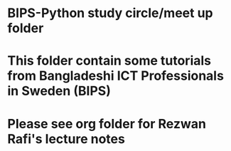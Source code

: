# BIPS-Python study circle/meet up folder
# This folder contain some tutorials from Bangladeshi ICT Professionals in Sweden (BIPS) 
# Please see org folder for Rezwan Rafi's lecture notes

